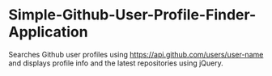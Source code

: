 # Simple-Github-User-Profile-Finder-Application
Searches Github user profiles using https://api.github.com/users/user-name and displays profile info and the latest repositories using jQuery.
